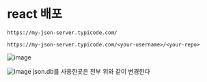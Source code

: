 # react 배포

```
https://my-json-server.typicode.com/
```

```
https://my-json-server.typicode.com/<your-username>/<your-repo>
```


![image](https://github.com/hyunju960429/React/assets/145514544/dbb6691b-5bbe-43d5-aabb-55285b03c790)

![image](https://github.com/hyunju960429/React/assets/145514544/2db75d63-6e97-469b-96be-2f4727aebac3)
json.db를 사용한곳은 전부 위와 같이 변경한다
